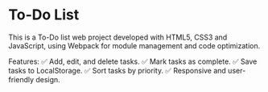 # To-Do List
This is a To-Do list web project developed with HTML5, CSS3 and JavaScript, using Webpack for module management and code optimization.

Features:
✅ Add, edit, and delete tasks.
✅ Mark tasks as complete.
✅ Save tasks to LocalStorage.
✅ Sort tasks by priority.
✅ Responsive and user-friendly design.
